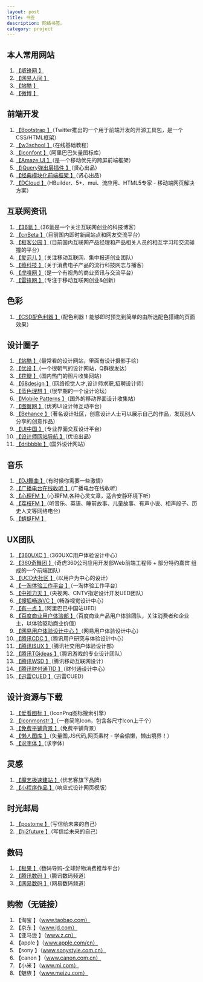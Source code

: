 ```yaml
---
layout: post
title: 书签
description: 网络书签。
category: project
---
```

## 本人常用网站
1. [【威锋网  】](http://www.feng.com/)
2. [【网易人间  】](http://renjian.163.com/)
3. [【站酷  】](http://www.zcool.com.cn/)
4. [【微博  】](http://weibo.com/)

## 前端开发
1. [【Bootstrap  】](http://www.bootcss.com/)（Twitter推出的一个用于前端开发的开源工具包，是一个CSS/HTML框架）
2. [【w3school  】](http://www.w3school.com.cn/)（在线基础教程）
3. [【Iconfont  】](http://www.iconfont.cn/)（阿里巴巴矢量图标库）
4. [【Amaze UI  】](http://amazeui.org/)（是一个移动优先的跨屏前端框架）
5. [【jQuery弹出层插件  】](http://layer.layui.com/)（贤心出品）
6. [【经典模块化前端框架  】](http://www.layui.com/)（贤心出品）
7. [【DCloud  】](http://www.dcloud.io/index.html)（HBuilder、5+、mui、流应用、HTML5专家 - 移动端网页解决方案）

## 互联网资讯
1. [【36氪  】](http://36kr.com/)（36氪是一个关注互联网创业的科技博客）
2. [【cnBeta  】](http://ie.cnbeta.com/)（目前国内即时新闻站点和网友交流平台）
3. [【极客公园  】](http://www.geekpark.net/)（目前国内互联网产品经理和产品相关人员的相互学习和交流碰撞的平台）
4. [【爱范儿  】](http://www.ifanr.com/)（关注移动互联网、集中报道创业团队）
5. [【瘾科技  】](http://cn.engadget.com/)（关于消费电子产品的流行科技网志与播客）
6. [【虎嗅网  】](http://www.huxiu.com/)（是一个有视角的商业资讯与交流平台）
7. [【雷锋网  】](http://www.leiphone.com/)（专注于移动互联网创业&amp;创新）

## 色彩
1. [【CSD配色利器  】](http://colorschemedesigner.com/)（配色利器！能够即时预览到简单的由所选配色搭建的页面效果）

## 设计圈子
1. [【站酷  】](http://www.zcool.com.cn/)（最常看的设计网站，里面有设计摄影手绘）
2. [【优设  】](http://www.uisdc.com/)（一个很朝气的设计网站，Q群很发达）
3. [【花瓣  】](http://huaban.com/)（国内热门的图片收集网站）
4. [【68design  】](http://www.68design.net/)（网络视觉人才,设计师求职,招聘设计师）
5. [【蓝色理想  】](http://www.blueidea.com/)（很早期的一个设计论坛）
6. [【Mobile Patterns  】](http://www.mobile-patterns.com/)（国外的移动界面设计收集站）
7. [【图翼网  】](http://www.tuyiyi.com/)（优秀UI设计师互动平台）
8. [【Behance  】](https://www.behance.net/)（著名设计社区，创意设计人士可以展示自己的作品，发现别人分享的创意作品）
9. [【UI中国  】](http://www.ui.cn/)（专业界面交互设计平台）
10. [【设计师网站导航  】](http://hao.uisdc.com/)（优设出品）
11. [【dribbble  】](https://dribbble.com/)（国外设计网站）

## 音乐
1. [【DJ舞曲  】](http://www.djcc.com/)（有时候你需要一些激情）
2. [【广播电台在线收听  】](http://www.fifm.cn/)（广播电台在线收听）
3. [【心理FM  】](http://fm.xinli001.com/)（心理FM,各种心灵文章，适合安静环境下听）
4. [【荔枝FM  】](http://www.lizhi.fm/)（听音乐、英语、睡前故事、儿童故事、有声小说、相声段子、历史人文等网络电台）
5. [【蜻蜓FM  】](http://www.qingting.fm/)

## UX团队
1. [【360UXC  】](http://uxc.360.cn/)（360UXC用户体验设计中心）
2. [【360奇舞团  】](https://75team.com/)（奇虎360公司应用开发部Web前端工程师 + 部分特约嘉宾 组成的一个前端团队）
3. [【UCD大社区  】](http://ucdchina.com/)（以用户为中心的设计）
4. [【一淘体验工作平台  】](http://mux.alimama.com/)（一淘体验工作平台）
5. [【中视力天  】](http://uedteam.com/)（央视网、CNTV指定设计开发UED团队）
6. [【搜狐畅游VC  】](http://vc.changyou.com/)（畅游视觉设计中心）
7. [【有一点  】](http://www.aliued.cn/)（阿里巴巴中国站UED）
8. [【百度商业用户体验部  】](http://ued.baidu.com/)（百度商业产品用户体验团队，关注消费者和企业主，以体验驱动商业价值）
9. [【网易用户体验设计中心  】](http://uedc.163.com/)（网易用户体验设计中心）
10. [【腾讯CDC  】](http://cdc.tencent.com/)（腾讯用户研究与体验设计中心）
11. [【腾讯ISUX  】](https://isux.tencent.com/)（腾讯社交用户体验设计部）
12. [【腾讯TGideas  】](http://tgideas.qq.com/)（腾讯游戏的专业设计团队）
13. [【腾讯WSD  】](http://mxd.tencent.com/)（腾讯移动互联网设计）
14. [【腾讯财付通TID  】](http://tid.tenpay.com/)（财付通设计中心）
18. [【迅雷CUED  】](http://cued.xunlei.com/)（迅雷CUED）

## 设计资源与下载
1. [【爱看图标  】](http://www.iconpng.com/)（IconPng图标搜索引擎）
2. [【Iconmonstr  】](http://iconmonstr.com/)（一套简笔Icon，包含各尺寸Icon上千个）
3. [【免费平铺背景  】](https://www.toptal.com/designers/subtlepatterns/)（免费平铺背景）
4. [【懒人图库  】](http://www.lanrentuku.com/)（矢量图,JS代码,网页素材 - 学会偷懒，懒出境界！）
5. [【求字体  】](http://www.qiuziti.com/)（求字体）

## 灵感
1. [【魔艺极速建站  】](http://www.uemo.net/)（优艺客旗下品牌）
2. [【小程序作品  】](http://www.coolsite360.com/wxapp/portfolio/)（响应式设计网页模版）

## 时光邮局
1. [【postome  】](http://www.postome.com/)（写信给未来的自己）
2. [【hi2future  】](http://hi2future.com/)（写信给未来的自己）

## 数码
1. [【极果  】](http://www.jiguo.com/index/index.html)（数码导购-全球好物消费推荐平台）
2. [【腾讯数码  】](http://digi.tech.qq.com/)（腾讯数码频道）
3. [【网易数码  】](http://digi.163.com/)（网易数码频道）

## 购物（无链接）
1. 【淘宝  】（www.taobao.com）
2. 【京东  】（www.jd.com）
3. 【亚马逊  】（www.z.cn）
4. 【apple  】（www.apple.com/cn）
5. 【sony  】（www.sonystyle.com.cn）
6. 【canon  】（www.canon.com.cn）
7. 【小米  】（www.mi.com）
8. 【魅族  】（www.meizu.com）